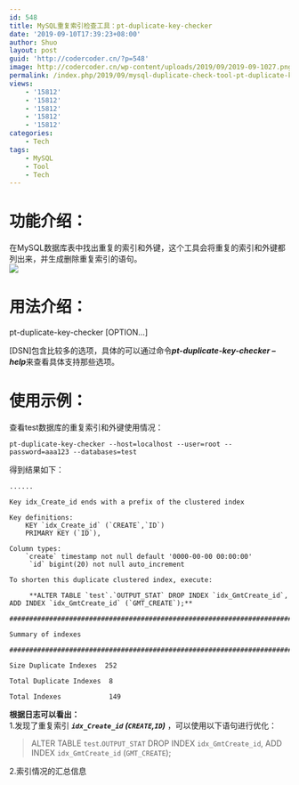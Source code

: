 ```yaml
---
id: 548
title: MySQL重复索引检查工具：pt-duplicate-key-checker
date: '2019-09-10T17:39:23+08:00'
author: Shuo
layout: post
guid: 'http://codercoder.cn/?p=548'
image: http://codercoder.cn/wp-content/uploads/2019/09/2019-09-1027.png
permalink: /index.php/2019/09/mysql-duplicate-check-tool-pt-duplicate-key-checker/
views:
    - '15812'
    - '15812'
    - '15812'
    - '15812'
    - '15812'
categories:
    - Tech
tags:
    - MySQL
    - Tool
    - Tech
---
```


# 功能介绍：

在MySQL数据库表中找出重复的索引和外键，这个工具会将重复的索引和外键都列出来，并生成删除重复索引的语句。  
[![](http://codercoder.cn/wp-content/uploads/2019/09/2019-09-1027.png)](http://codercoder.cn/wp-content/uploads/2019/09/2019-09-1027.png)

# 用法介绍：

pt-duplicate-key-checker \[OPTION…\]

\[DSN\]包含比较多的选项，具体的可以通过命令***pt-duplicate-key-checker –help***来查看具体支持那些选项。

# 使用示例：

 查看test数据库的重复索引和外键使用情况：

```
pt-duplicate-key-checker --host=localhost --user=root --password=aaa123 --databases=test

```

得到结果如下：

```
......

Key idx_Create_id ends with a prefix of the clustered index

Key definitions:
    KEY `idx_Create_id` (`CREATE`,`ID`)
    PRIMARY KEY (`ID`),

Column types:
    `create` timestamp not null default '0000-00-00 00:00:00'
     `id` bigint(20) not null auto_increment

To shorten this duplicate clustered index, execute:

     **ALTER TABLE `test`.`OUTPUT_STAT` DROP INDEX `idx_GmtCreate_id`, ADD INDEX `idx_GmtCreate_id` (`GMT_CREATE`);**

########################################################################

Summary of indexes                                                     

########################################################################

Size Duplicate Indexes  252

Total Duplicate Indexes  8

Total Indexes            149

```

**根据日志可以看出：**  
1.发现了重复索引 ***`idx_Create_id` (`CREATE`,`ID`)*** ，可以使用以下语句进行优化：

> ALTER TABLE `test`.`OUTPUT_STAT` DROP INDEX `idx_GmtCreate_id`, ADD INDEX `idx_GmtCreate_id` (`GMT_CREATE`);

2.索引情况的汇总信息